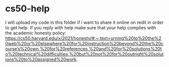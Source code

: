 # cs50-help

I will upload my code in this folder if i want to share it online on redit in order to get help. If you reply with help make sure that your help complies with the academic honesty policy: https://cs50.harvard.edu/x/2021/honesty/#:~:text=urning%20to%20the%20web%20or%20elsewhere%20for%20instruction%20beyond%20the%20course’s%20own,%20for%20references,%20and%20for%20solutions%20to%20technical%20difficulties,%20but%20not%20for%20outright%20solutions%20to%20assigned%20work.
